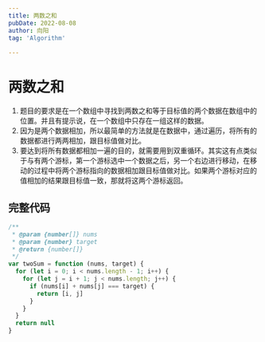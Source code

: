 ```yaml
---
title: 两数之和
pubDate: 2022-08-08
author: 向阳
tag: 'Algorithm'
 
---
```


# 两数之和

1. 题目的要求是在一个数组中寻找到两数之和等于目标值的两个数据在数组中的位置。并且有提示说，在一个数组中只存在一组这样的数据。
2. 因为是两个数据相加，所以最简单的方法就是在数据中，通过遍历，将所有的数据都进行两两相加，跟目标值做对比。
3. 要达到将所有数据都相加一遍的目的，就需要用到双重循环。其实这有点类似于与有两个游标，第一个游标选中一个数据之后，另一个右边进行移动，在移动的过程中将两个游标指向的数据相加跟目标值做对比。如果两个游标对应的值相加的结果跟目标值一致，那就将这两个游标返回。

## 完整代码

```javascript
/**
 * @param {number[]} nums
 * @param {number} target
 * @return {number[]}
 */
var twoSum = function (nums, target) {
  for (let i = 0; i < nums.length - 1; i++) {
    for (let j = i + 1; j < nums.length; j++) {
      if (nums[i] + nums[j] === target) {
        return [i, j]
      }
    }
  }
  return null
}
```
